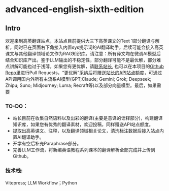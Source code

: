 # advanced-english-sixth-edition
## Intro

欢迎来到高英翻译站点，本站点目前提供大三下高英课文的Text 1部分翻译与解析，同时已在页面右下角接入内置sys提示词的AI翻译助手，后续可能会接入高英课文与其他翻译领域论文作为RAG知识库。请注意：所有译文均在微调AI模型后结合知识库产出。鉴于LLM输出的不稳定性，部分翻译可能不是最优解，部分难点讲解可能也过于浅薄，如果您有更优解，请[联系站长](idkbungle@gmail.com), 也可以在本项目的[Github Repo](https://github.com/idkbungle/advanced-english)里进行Pull Requests，“更优解”采纳后将赠送[站长的API站点](https://lichensheng.me)额度，可通过API调用国内外所有主流系AI模型(GPT;Claude; Gemini; Grok; Deepseek; Zhipu; Suno; Midjourney; Luma; Recraft等)以及部分向量模型。最后，如果需要

### TO-DO：

- 站长目前在收集自然语料以及出彩的翻译(主要是意译的诠释部分)，构建翻译知识库，如果您有优秀的翻译素材，欢迎投稿，同样赠送API站点额度。
- 提取出高英课文、注释，以及翻译领域相关论文，清洗标注数据后接入站点内置AI翻译助手。
- 开学有空后补充Paraphrase部分。
- 完善LLM工作流，将新编英语教程系列课本的翻译解析全部完成并上传到Github。

### 技术栈: 

Vitepress; LLM Workflow；Python
